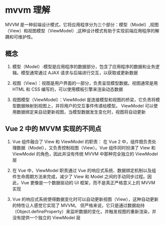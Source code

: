 # mvvm 理解

MVVM 是一种前端设计模式，它将应用程序分为三个部分：模型（Model）,视图（View）和视图模型（ViewModel）,这种设计模式有助于实现前端应用程序的解耦和可维护性。

## 概念

1. 模型（Model）:模型是应用程序的数据部分，包含了应用程序的数据和业务逻辑。模型通常通过 AJAX 请求与后端进行交互，以获取或更新数据

2. 视图（View）：视图是用户界面的一部分，负责呈现模型数据。视图通常是用 HTML 和 CSS 编写的，可以使用模板引擎来渲染动态数据

3. 视图模型（ViewModel）：ViewModel 是连接模型和视图的桥梁，它负责将模型数据映射到视图上，并将用户的交互事件传递给模型。
   ViewModel 可以使用数据绑定来自动更新视图，当模型数据发生变化时，视图将自动更新

## Vue 2 中的 MVVM 实现的不同点

1. Vue 组件融合了 View 和 ViewModel 的职责： 在 Vue 2 中，组件既负责处理数据（Model），又负责控制视图（View）。Vue 组件同时扮演了 View 和 ViewModel 的角色，因此并没有传统 MVVM 中那种完全独立的 ViewModel 层

2. 在 Vue 中，ViewModel 职责通过 Vue 的响应式系统、数据绑定机制以及组件生命周期方法来完成，减少了 View 和 Model 之间的手动同步过程。因此，Vue 更像是一个数据驱动的 UI 框架，而不是真正严格意义上的 MVVM 实现

3. Vue 的响应式系统使得数据变化时可以自动更新视图（View），这种自动更新的特性让人感觉它实现了 MVVM。
   但严格来说，它只是通过数据劫持（Object.defineProperty）来监听数据的变化，并触发视图的重新渲染，并没有提供一个独立的 ViewModel 层

